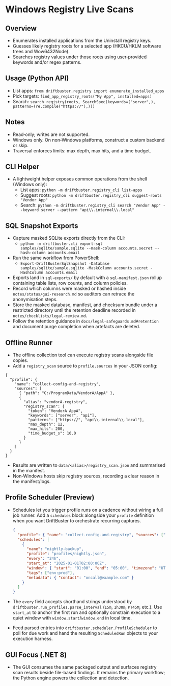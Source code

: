Windows Registry Live Scans
===========================

Overview
--------
- Enumerates installed applications from the Uninstall registry keys.
- Guesses likely registry roots for a selected app (HKCU/HKLM software trees and Wow6432Node).
- Searches registry values under those roots using user‑provided keywords and/or regex patterns.

Usage (Python API)
------------------
- List apps: `from driftbuster.registry import enumerate_installed_apps`
- Pick targets: `find_app_registry_roots("My App", installed=apps)`
- Search: `search_registry(roots, SearchSpec(keywords=("server",), patterns=(re.compile("https://"),)))`

Notes
-----
- Read‑only; writes are not supported.
- Windows only. On non‑Windows platforms, construct a custom backend or skip.
- Traversal enforces limits: max depth, max hits, and a time budget.

CLI Helper
----------
- A lightweight helper exposes common operations from the shell (Windows only):
  - List apps: `python -m driftbuster.registry_cli list-apps`
  - Suggest roots: `python -m driftbuster.registry_cli suggest-roots "Vendor App"`
  - Search: `python -m driftbuster.registry_cli search "Vendor App" --keyword server --pattern "api\\.internal\\.local"`

SQL Snapshot Exports
--------------------
- Capture masked SQLite exports directly from the CLI:
  - `python -m driftbuster.cli export-sql samples/sqlite/sample.sqlite --mask-column accounts.secret --hash-column accounts.email`
- Run the same workflow from PowerShell:
  - `Export-DriftBusterSqlSnapshot -Database samples/sqlite/sample.sqlite -MaskColumn accounts.secret -HashColumn accounts.email`
- Exports land in `sql-exports/` by default with a `sql-manifest.json` rollup containing table lists, row counts, and column policies.
- Record which columns were masked or hashed inside `notes/status/gui-research.md` so auditors can retrace the anonymisation steps.
- Store the masked database, manifest, and checksum bundle under a restricted directory until the retention deadline recorded in `notes/checklists/legal-review.md`.
- Follow the retention guidance in `docs/legal-safeguards.md#retention` and document purge completion when artefacts are deleted.

Offline Runner
--------------
- The offline collection tool can execute registry scans alongside file copies.
- Add a `registry_scan` source to `profile.sources` in your JSON config:

```
{
  "profile": {
    "name": "collect-config-and-registry",
    "sources": [
      { "path": "C:/ProgramData/VendorA/AppA" },
      {
        "alias": "vendorA-registry",
        "registry_scan": {
          "token": "VendorA AppA",
          "keywords": ["server", "api"],
          "patterns": ["https://", "api\\.internal\\.local"],
          "max_depth": 12,
          "max_hits": 200,
          "time_budget_s": 10.0
        }
      }
    ]
  }
}
```

- Results are written to `data/<alias>/registry_scan.json` and summarised in the manifest.
- Non‑Windows hosts skip registry sources, recording a clear reason in the manifest/logs.

Profile Scheduler (Preview)
---------------------------
- Schedules let you trigger profile runs on a cadence without wiring a full job
  runner. Add a `schedules` block alongside your `profile` definition when you
  want DriftBuster to orchestrate recurring captures.

  ```json
  {
    "profile": { "name": "collect-config-and-registry", "sources": ["C:/App"] },
    "schedules": [
      {
        "name": "nightly-backup",
        "profile": "profiles/nightly.json",
        "every": "24h",
        "start_at": "2025-01-01T02:00:00Z",
        "window": { "start": "01:00", "end": "05:00", "timezone": "UTC" },
        "tags": ["env:prod"],
        "metadata": { "contact": "oncall@example.com" }
      }
    ]
  }
  ```
- The `every` field accepts shorthand strings understood by
  `driftbuster.run_profiles.parse_interval` (`15m`, `1h30m`, `PT45M`, etc.). Use
  `start_at` to anchor the first run and optionally constrain execution to a
  quiet window with `window.start`/`window.end` in local time.
- Feed parsed entries into `driftbuster.scheduler.ProfileScheduler` to poll for
  due work and hand the resulting `ScheduledRun` objects to your execution
  harness.

GUI Focus (\.NET 8)
-------------------
- The GUI consumes the same packaged output and surfaces registry scan results
  beside file-based findings. It remains the primary workflow; the Python
  engine powers the collection and detection.
